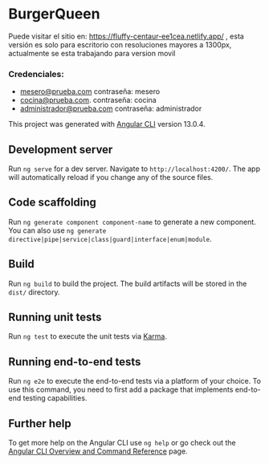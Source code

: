 # BurgerQueen

Puede visitar el sitio en: https://fluffy-centaur-ee1cea.netlify.app/ , esta versión es solo para escritorio con resoluciones mayores a 1300px, actualmente se esta trabajando para version movil

### Credenciales: 
- mesero@prueba.com   contraseña: mesero
- cocina@prueba.com.  contraseña: cocina
- administrador@prueba.com contraseña: administrador

This project was generated with [Angular CLI](https://github.com/angular/angular-cli) version 13.0.4.

## Development server

Run `ng serve` for a dev server. Navigate to `http://localhost:4200/`. The app will automatically reload if you change any of the source files.

## Code scaffolding

Run `ng generate component component-name` to generate a new component. You can also use `ng generate directive|pipe|service|class|guard|interface|enum|module`.

## Build

Run `ng build` to build the project. The build artifacts will be stored in the `dist/` directory.

## Running unit tests

Run `ng test` to execute the unit tests via [Karma](https://karma-runner.github.io).

## Running end-to-end tests

Run `ng e2e` to execute the end-to-end tests via a platform of your choice. To use this command, you need to first add a package that implements end-to-end testing capabilities.

## Further help

To get more help on the Angular CLI use `ng help` or go check out the [Angular CLI Overview and Command Reference](https://angular.io/cli) page.
